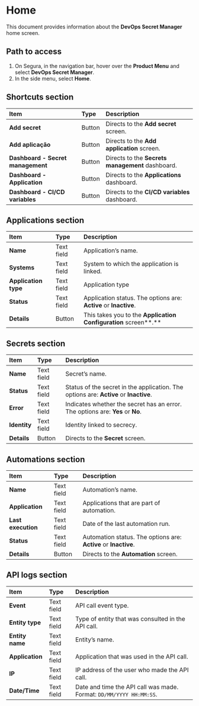 # Home

This document provides information about the **DevOps Secret Manager** home screen.

## Path to access

1. On Segura, in the navigation bar, hover over the **Product Menu** and select **DevOps Secret Manager**.  
2. In the side menu, select **Home**.

## Shortcuts section

| Item | Type | Description |
| :---- | :---- | :---- |
| **Add secret** | Button | Directs to the **Add secret** screen. |
| **Add aplicação** | Button | Directs to the **Add application** screen. |
| **Dashboard \- Secret management** | Button | Directs to the **Secrets management** dashboard. |
| **Dashboard \- Application** | Button | Directs to the **Applications** dashboard. |
| **Dashboard \- CI/CD variables** | Button | Directs to the **CI/CD variables** dashboard. |

## Applications section

| Item | Type | Description |
| :---- | :---- | :---- |
| **Name** | Text field | Application’s name. |
| **Systems** | Text field | System to which the application is linked. |
| **Application type** | Text field | Application type |
| **Status** | Text field | Application status. The options are: **Active** or **Inactive**. |
| **Details** | Button | This takes you to the **Application Configuration** screen**.** |

## Secrets section

| Item | Type | Description |
| :---- | :---- | :---- |
| **Name** | Text field | Secret’s name. |
| **Status** | Text field | Status of the secret in the application. The options are: **Active** or **Inactive**. |
| **Error** | Text field | Indicates whether the secret has an error. The options are:  **Yes** or **No**. |
| **Identity** | Text field | Identity linked to secrecy. |
| **Details** | Button | Directs to the **Secret** screen. |

## Automations section

| Item | Type | Description |
| :---- | :---- | :---- |
| **Name** | Text field | Automation’s name. |
| **Application** | Text field | Applications that are part of automation. |
| **Last execution** | Text field | Date of the last automation run. |
| **Status** | Text field | Automation status. The options are: **Active** or **Inactive**. |
| **Details** | Button | Directs to the **Automation** screen. |

## API logs section

| Item | Type | Description |
| :---- | :---- | :---- |
| **Event** | Text field | API call event type. |
| **Entity type** | Text field | Type of entity that was consulted in the API call. |
| **Entity name** | Text field | Entity’s name. |
| **Application** | Text field | Application that was used in the API call. |
| **IP** | Text field | IP address of the user who made the API call. |
| **Date/Time** | Text field | Date and time the API call was made. Format: `DD/MM/YYYY HH:MM:SS`. |
